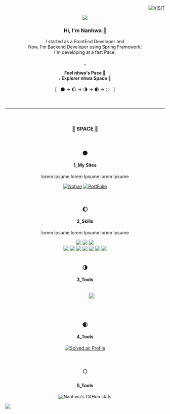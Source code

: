 <div align="right">

[![VISIT](https://hits.seeyoufarm.com/api/count/incr/badge.svg?url=https%3A%2F%2Fgithub.com%2Fnhwa&count_bg=%23E9C6F5&title_bg=%23A979CD&icon=&icon_color=%23C1E1C2&title=VISIT&edge_flat=false)](https://github.com/nhwa)

</div>


<div align="center">
 
<img src="https://capsule-render.vercel.app/api?type=slice&color=gradient&customColorList=2&height=300&section=header&text=ENJOY%20NHWA%20SPACE%20🚀&fontSize=50&fontColor=ffffff&animation=twinkling&rotate=19.5&fontAlign=65&fontAlignY=47" />
 
 ### Hi, I'm Nanhwa 👋
 
 <p>
 I started as a FrontEnd Developer and <br/>
 Now, I'm Backend Developer using Spring Framework; <br/>
 I'm developing at a fast Pace;
 <br/><br/>
 _
 <br/>
  
 <b>Feel nhwa's Pace 🐾</b></br>
 <b>: Explorer nhwa Space 🚀</b><br/><br/>
 [&nbsp;&nbsp;&nbsp;🌑 &rarr; 🌔 &rarr;  🌗 &rarr;  🌒 &rarr; 🌕&nbsp;&nbsp;&nbsp;]
 </p><br/>
 
 ---
 <br/>
 
 ### 🚀 SPACE 🚀
 
 <br/>
 
 ### 🌑
 ####  1_My Sites
 lorem Ipsume lorem Ipsume lorem Ipsume<br/>

 [![Notion](https://img.shields.io/badge/Notion-000000.svg?&style=for-the-badge&logo=Notion&logoColor=white)](https://www.notion.so/nhwa-space) [![PortFolio](https://img.shields.io/badge/Portfolio-4285F4.svg?&style=for-the-badge&logo=GoogleChrome&logoColor=white)](https://www.notion.so/nhwa-space)

 <br/>

 ### 🌔
 #### 2_Skills
 lorem Ipsume lorem Ipsume lorem Ipsume<br/>


<img src="https://img.shields.io/badge/HTML-E34F26?style=flat-square&logo=HTML5&logoColor=white"/>
<img src="https://img.shields.io/badge/CSS-1572B6?style=flat-square&logo=CSS3&logoColor=white"/>
<img src="https://img.shields.io/badge/JavaScript-F7DF1E?style=flat-square&logo=JavaScript&logoColor=white"/>
<br>
<img src="https://img.shields.io/badge/Git-F05032?style=flat-square&logo=Git&logoColor=white"/>
<img src="https://img.shields.io/badge/Python-3776AB?style=flat-square&logo=Python&logoColor=white"/>
<img src="https://img.shields.io/badge/C-A8B9CC?style=flat-square&logo=C&logoColor=white"/>
<img src="https://img.shields.io/badge/C++-A8B9CC?style=flat-square&logo=C++&logoColor=white"/>
 
<img src="https://img.shields.io/badge/JAVA-4FC08D?style=flat-square&logo=Java&logoColor=white"/>
<img src="https://img.shields.io/badge/Spring-61DAFB?style=flat-square&logo=Spring&logoColor=white"/>
<img src="https://img.shields.io/badge/Spring_Boot-764ABC?style=flat-square&logo=SpringBoot&logoColor=white"/>
<br>

<!--  ![Java](https://img.shields.io/badge/Java-007396.svg?&style=for-the-badge&logo=Java&logoColor=white) ![Spring](https://img.shields.io/badge/Spring-6DB33F.svg?&style=for-the-badge&logo=Spring&logoColor=white) ![Spring Boot](https://img.shields.io/badge/Spring_Boot-6DB33F.svg?&style=for-the-badge&logo=SpringBoot&logoColor=white) ![Spring Boot](https://img.shields.io/badge/JavaScript-F7DF1E.svg?&style=for-the-badge&logo=JavaScript&logoColor=black)
 -->
 
 <br/>
 
 ### 🌗
 #### 3_Tools 
 <p>
     <code>
      <img height="20" 
         src="https://upload.wikimedia.org/wikipedia/commons/thumb/f/fb/Adobe_Illustrator_CC_icon.svg/1200px-Adobe_Illustrator_CC_icon.svg.png" 
         style="max-width: 100%;">
      </code>
   </p>

 <br/>
 
 ### 🌒
 #### 4_Tools 

 [![Solved.ac Profile](http://mazassumnida.wtf/api/v2/generate_badge?boj=ohi07)](https://solved.ac/ohi07/)

 <br/>
 
 ### 🌕
 #### 5_Tools 
 
 ![Nanhwa's GitHub stats](https://github-readme-stats.vercel.app/api?username=nhwa&show_icons=true&theme=cobalt)

  </div>

 <img src="https://capsule-render.vercel.app/api?type=slice&color=gradient&customColorList=2&height=300&section=footer&text=GO%20HOME🌏&fontSize=50&fontColor=ffffff&animation=twinkling&rotate=19.5&fontAlign=40&fontAlignY=57" />


